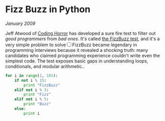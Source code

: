 # Fizz Buzz in Python
*January 2009*

Jeff Atwood of [Coding Horror](http://codinghorror.com) has developed a sure fire test to filter out *good programmers* from *bad ones*. It's called [the FizzBuzz test](http://www.codinghorror.com/blog/archives/000781.html), and it's a very simple problem to solve<label for="sn-fizzbuzz-test" class="margin-toggle sidenote-number"></label><input type="checkbox" id="sn-fizzbuzz-test" class="margin-toggle"/><span class="sidenote">FizzBuzz became legendary in programming interviews because it revealed a shocking truth: many candidates who claimed programming experience couldn't write even the simplest code. The test exposes basic gaps in understanding loops, conditionals, and modular arithmetic.</span>.

```python
for i in range(1, 101):
    if not i % 15:
        print "FizzBuzz"
    elif not i % 3:
        print "Fizz"
    elif not i % 5:
        print "Buzz"
    else:
        print i
```